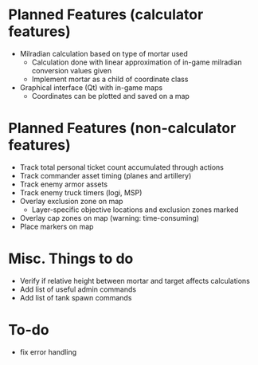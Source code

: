 # Planned Features (calculator features)
- Milradian calculation based on type of mortar used
    - Calculation done with linear approximation of in-game milradian conversion values given
    - Implement mortar as a child of coordinate class
- Graphical interface (Qt) with in-game maps
    - Coordinates can be plotted and saved on a map

# Planned Features (non-calculator features)
- Track total personal ticket count accumulated through actions
- Track commander asset timing (planes and artillery)
- Track enemy armor assets
- Track enemy truck timers (logi, MSP)
- Overlay exclusion zone on map
    - Layer-specific objective locations and exclusion zones marked
- Overlay cap zones on map (warning: time-consuming)
- Place markers on map

# Misc. Things to do
- Verify if relative height between mortar and target affects calculations
- Add list of useful admin commands
- Add list of tank spawn commands

# To-do
- fix error handling